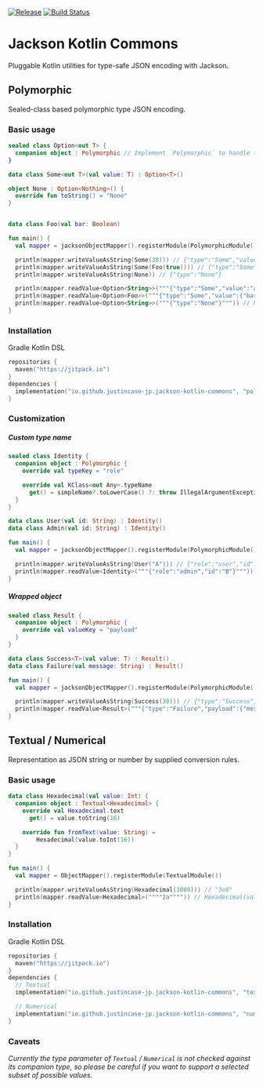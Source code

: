 [![Release](https://jitpack.io/v/io.github.justincase-jp/jackson-kotlin-commons.svg)](
  https://jitpack.io/#io.github.justincase-jp/jackson-kotlin-commons
)
[![Build Status](https://circleci.com/gh/justincase-jp/Jackson-Kotlin-Commons/tree/master.svg?style=shield)](
  https://circleci.com/gh/justincase-jp/Jackson-Kotlin-Commons
)

Jackson Kotlin Commons
===
Pluggable Kotlin utilities for type-safe JSON encoding with Jackson.

## Polymorphic
Sealed-class based polymorphic type JSON encoding.

### Basic usage

```kotlin
sealed class Option<out T> {
  companion object : Polymorphic // Implement `Polymorphic` to handle this as a polymorphic type
}

data class Some<out T>(val value: T) : Option<T>()

object None : Option<Nothing>() {
  override fun toString() = "None"
}


data class Foo(val bar: Boolean)

fun main() {
  val mapper = jacksonObjectMapper().registerModule(PolymorphicModule())

  println(mapper.writeValueAsString(Some(30))) // {"type":"Some","value":30}
  println(mapper.writeValueAsString(Some(Foo(true)))) // {"type":"Some","value":{"bar":true}}
  println(mapper.writeValueAsString(None)) // {"type":"None"}

  println(mapper.readValue<Option<String>>("""{"type":"Some","value":"abc"}""")) // Some(value=abc)
  println(mapper.readValue<Option<Foo>>("""{"type":"Some","value":{"bar":true}}""")) // Some(value=Foo(bar=true))
  println(mapper.readValue<Option<String>>("""{"type":"None"}""")) // None
}
```

### Installation

Gradle Kotlin DSL

```kotlin
repositories {
  maven("https://jitpack.io")
}
dependencies {
  implementation("io.github.justincase-jp.jackson-kotlin-commons", "polymorphic", VERSION)
}
```

### Customization

##### Custom type name

```kotlin
sealed class Identity {
  companion object : Polymorphic {
    override val typeKey = "role"

    override val KClass<out Any>.typeName
      get() = simpleName?.toLowerCase() ?: throw IllegalArgumentException(toString())
  }
}

data class User(val id: String) : Identity()
data class Admin(val id: String) : Identity()

fun main() {
  val mapper = jacksonObjectMapper().registerModule(PolymorphicModule())

  println(mapper.writeValueAsString(User("A"))) // {"role":"user","id":"A"}
  println(mapper.readValue<Identity>("""{"role":"admin","id":"B"}""")) // Admin(id=B)
}
```

##### Wrapped object

```kotlin
sealed class Result {
  companion object : Polymorphic {
    override val valueKey = "payload"
  }
}

data class Success<T>(val value: T) : Result()
data class Failure(val message: String) : Result()

fun main() {
  val mapper = jacksonObjectMapper().registerModule(PolymorphicModule())

  println(mapper.writeValueAsString(Success(30))) // {"type":"Success","payload":{"value":30}}
  println(mapper.readValue<Result>("""{"type":"Failure","payload":{"message":"Unknown"}}""")) // Failure(message=Unknown)
}
```

## Textual / Numerical
Representation as JSON string or number by supplied conversion rules.

### Basic usage

```kotlin
data class Hexadecimal(val value: Int) {
  companion object : Textual<Hexadecimal> {
    override val Hexadecimal.text
      get() = value.toString(16)

    override fun fromText(value: String) =
        Hexadecimal(value.toInt(16))
  }
}

fun main() {
  val mapper = ObjectMapper().registerModule(TextualModule())

  println(mapper.writeValueAsString(Hexadecimal(1000))) // "3e8"
  println(mapper.readValue<Hexadecimal>(""""2a"""")) // Hexadecimal(value=42)
}
```

### Installation

Gradle Kotlin DSL

```kotlin
repositories {
  maven("https://jitpack.io")
}
dependencies {
  // Textual
  implementation("io.github.justincase-jp.jackson-kotlin-commons", "textual", VERSION)

  // Numerical
  implementation("io.github.justincase-jp.jackson-kotlin-commons", "numerical", VERSION)
}
```

### Caveats

*Currently the type parameter of `Textual` / `Numerical` is not checked against its companion type,
so please be careful if you want to support a selected subset of possible values.*
